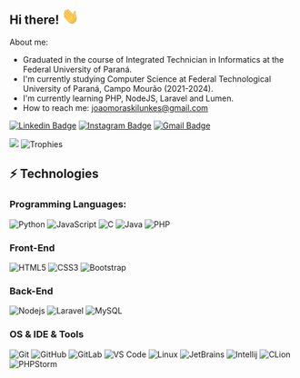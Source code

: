 ## Hi there! <img src="https://raw.githubusercontent.com/joaomoraski/joaomoraski/main/wave.gif" width="30px">
About me:

- Graduated in the course of Integrated Technician in Informatics at the Federal University of Paraná.
- I'm currently studying Computer Science at Federal Technological University of Paraná, Campo Mourão (2021-2024).
- I'm currently learning PHP, NodeJS, Laravel and Lumen.
- How to reach me: joaomoraskilunkes@gmail.com
<!--   - You can verify using this [link](http://utfws.utfpr.edu.br/sistemas.utfpr.edu.br/declaracoes). -->
<!--   - Requested date: 09/06/2021 20:54:33  -->
<!--   - Requested code: 7D9F.D50A.321D.BF4C.843A.C8C9.9048.4A13 -->


[![Linkedin Badge](https://img.shields.io/badge/-LinkedIn-blue?style=flat-square&logo=Linkedin&logoColor=white&link=https://www.linkedin.com/in/jo%C3%A3o-vitor-moraski-lunkes-156788170/)](https://www.linkedin.com/in/jo%C3%A3o-vitor-moraski-lunkes-156788170/)
[![Instagram Badge](https://img.shields.io/badge/-Instagram-purple?style=flat-square&logo=instagram&logoColor=white&link=https://www.instagram.com/joaomoraski/)](https://www.instagram.com/joaomoraski/)
[![Gmail Badge](https://img.shields.io/badge/-joaomoraskilunkes@gmail.com-c14438?style=flat-square&logo=Gmail&logoColor=white&link=mailto:joaomoraskilunkes@gmail.com)](mailto:joaomoraskilunkes@gmail.com)

<div>
  <!-- <img height="180em" src="https://github-readme-stats.vercel.app/api?username=joaomoraski&show_icons=true&theme=dark&include_all_commits=true&count_private=true"/> -->
  <img height="200em" src="https://github-readme-stats.vercel.app/api/top-langs/?username=joaomoraski&layout=compact&langs_count=16&theme=dark"/>
  <img height="200em" href="https://github.com/ryo-ma/github-profile-trophy align="left" src="https://github-profile-trophy.vercel.app/?username=joaomoraski&theme=onedark&row=2&column=4&margin-w=4&margin-h=4" alt="Trophies" />
</div>  

## ⚡ Technologies

### Programming Languages:<br>
![Python](https://img.shields.io/badge/Python-3776AB?style=flat&logo=python&logoColor=white)
![JavaScript](https://img.shields.io/badge/JavaScript-F7DF1E?style=flat&logo=javascript&logoColor=black&fontColor=black)
![C](https://img.shields.io/badge/C-00599C?style=flat&logo=c&logoColor=white)
![Java](https://img.shields.io/badge/-Java-5382A1?style=flat-square&logo=java&logoColor=white)
![PHP](https://img.shields.io/badge/-PHP-563D7C?style=flat-square&logo=PHP&logoColor=white)

### Front-End
![HTML5](https://img.shields.io/badge/-HTML5-E34F26?style=flat-square&logo=html5&logoColor=white)
![CSS3](https://img.shields.io/badge/-CSS3-1572B6?style=flat-square&logo=css3)
![Bootstrap](https://img.shields.io/badge/-Bootstrap-563D7C?style=flat-square&logo=bootstrap)

### Back-End
![Nodejs](https://img.shields.io/badge/-Nodejs-black?style=flat-square&logo=Node.js)
![Laravel](https://img.shields.io/badge/-Laravel-white?style=flat-square&logo=Laravel)
![MySQL](https://img.shields.io/badge/-MySQL-323330?style=flat-square&logo=mysql)


### OS & IDE & Tools
![Git](https://img.shields.io/badge/-Git-black?style=flat-square&logo=git)
![GitHub](https://img.shields.io/badge/-GitHub-181717?style=flat-square&logo=github)
![GitLab](https://img.shields.io/badge/-GitLab-FCA121?style=flat-square&logo=gitlab)
![VS Code](https://img.shields.io/badge/Visual_Studio_Code-0078D4?style=flat&logo=visual%20studio%20code&logoColor=white)
![Linux](https://img.shields.io/badge/Linux-FCC624?style=flat&logo=linux&logoColor=black)
![JetBrains](https://img.shields.io/badge/JetBrains-white?style=flat&logo=jetbrains&logoColor=black)
![Intellij](https://img.shields.io/badge/IntelliJ-white?style=flat&logo=jetbrains&logoColor=black)
![CLion](https://img.shields.io/badge/CLion-white?style=flat&logo=clion&logoColor=black)
![PHPStorm](https://img.shields.io/badge/PHPStorm-white?style=flat&logo=phpstorm&logoColor=black)


